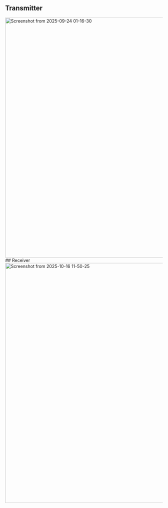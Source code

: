 ## Transmitter 
<img width="1360" height="768" alt="Screenshot from 2025-09-24 01-16-30" src="https://github.com/user-attachments/assets/93ba6acd-2741-47f6-8d22-e2b7add10546" />
## Receiver 
<img width="1360" height="768" alt="Screenshot from 2025-10-16 11-50-25" src="https://github.com/user-attachments/assets/7bcd421e-bf00-480a-81a5-69f61cbdff51" />
